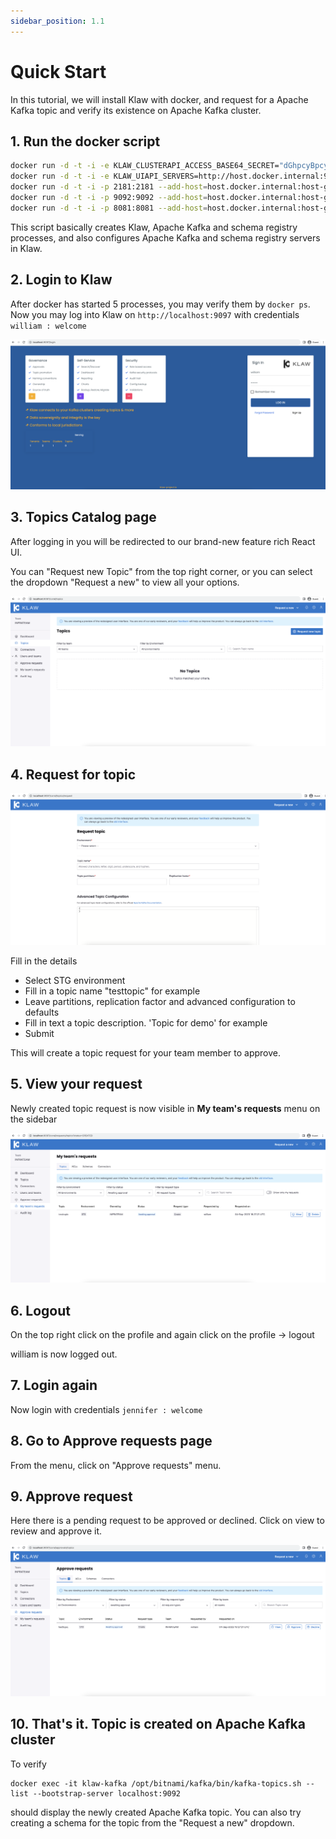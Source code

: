 ```yaml
---
sidebar_position: 1.1
---
```


# Quick Start

In this tutorial, we will install Klaw with docker, and request for a Apache Kafka topic and verify its existence on Apache Kafka
cluster.

## 1. Run the docker script

```bash copy-button
docker run -d -t -i -e KLAW_CLUSTERAPI_ACCESS_BASE64_SECRET="dGhpcyBpcyBhIHNlY3JldCB0byBhY2Nlc3MgY2x1c3RlcmFwaQ==" -p 9343:9343 --name klaw-cluster-api aivenoy/klaw-cluster-api:nightly --add-host=host.docker.internal:host-gateway &&
docker run -d -t -i -e KLAW_UIAPI_SERVERS=http://host.docker.internal:9097  -e KLAW_CLUSTERAPI_ACCESS_BASE64_SECRET="dGhpcyBpcyBhIHNlY3JldCB0byBhY2Nlc3MgY2x1c3RlcmFwaQ==" -e KLAW_QUICKSTART_ENABLED=true -e SPRING_DATASOURCE_URL="jdbc:h2:file:/klaw/klawprodb;DB_CLOSE_ON_EXIT=FALSE;DB_CLOSE_DELAY=-1;MODE=MySQL;CASE_INSENSITIVE_IDENTIFIERS=TRUE;" -p 9097:9097 --name klaw-core aivenoy/klaw-core:nightly &&
docker run -d -t -i -p 2181:2181 --add-host=host.docker.internal:host-gateway -e ALLOW_ANONYMOUS_LOGIN=yes --name klaw-zookeeper bitnami/zookeeper:3.8 &&
docker run -d -t -i -p 9092:9092 --add-host=host.docker.internal:host-gateway -e KAFKA_CFG_ZOOKEEPER_CONNECT=host.docker.internal:2181 -e ALLOW_PLAINTEXT_LISTENER=yes -e KAFKA_ADVERTISED_LISTENERS=PLAINTEXT://host.docker.internal:9092 --name klaw-kafka bitnami/kafka:3.3 &&
docker run -d -t -i -p 8081:8081 --add-host=host.docker.internal:host-gateway -e SCHEMA_REGISTRY_KAFKA_BROKERS=PLAINTEXT://host.docker.internal:9092 --name klaw-schema-registry bitnami/schema-registry:latest
```

This script basically creates Klaw, Apache Kafka and schema registry processes, and also configures Apache Kafka and schema
registry servers in Klaw.

## 2. Login to Klaw

After docker has started 5 processes, you may verify them by `docker ps`.
Now you may log into Klaw on `http://localhost:9097` with
credentials `william : welcome` <!--vale NO_SPELL-->

![Screenshot: Klaw's login page](../static/images/quickstart/QS_LoginScreen.png)

## 3. Topics Catalog page

After logging in you will be redirected to our brand-new feature rich React UI.

You can "Request new Topic" from the top right corner, or you can select the dropdown "Request a new" to view all your
options.

![Screenshot: Topic catalog page](../static/images/quickstart/AfterLogin.png)

## 4. Request for topic

![Screenshot: Form to request a new topic](../static/images/quickstart/RequestForTopic.png)

Fill in the details

- Select STG environment
- Fill in a topic name <!-- vale off -->"testtopic" <!-- vale on -->for example
- Leave partitions, replication factor and advanced configuration to defaults
- Fill in text a topic description. 'Topic for demo' for example
- Submit

This will create a topic request for your team member to approve.

## 5. View your request

Newly created topic request is now visible in **My team's requests** menu on the sidebar

![Screenshot: "My team's requests" page](../static/images/quickstart/MyRequest.png)

## 6. Logout

On the top right click on the profile and again click on the profile -> logout

william <!--vale NO_SPELL--> is now logged out.

## 7. Login again

Now login with credentials `jennifer : welcome`

## 8. Go to Approve requests page

From the menu, click on "Approve requests" menu.

## 9. Approve request

Here there is a pending request to be approved or declined. Click on view to review and approve it.

![Screenshot: "Approve request" page](../static/images/quickstart/ApproveReq.png)

## 10. That's it. Topic is created on Apache Kafka cluster

To verify

```copy-button
docker exec -it klaw-kafka /opt/bitnami/kafka/bin/kafka-topics.sh --list --bootstrap-server localhost:9092
```

should display the newly created Apache Kafka topic. You can also try creating a schema for the topic from the "Request a new"
dropdown.
